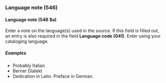 ### Language note (546)

#### Language note (546 $a)
Enter a note on the language(s) used in the source. If this field is filled out, an entry is also required in the
field **Language code (041)**. Enter using your cataloging language.

##### Examples

- Probably Italian
- Berner Dialekt
- Dedication in Latin. Preface in German.
